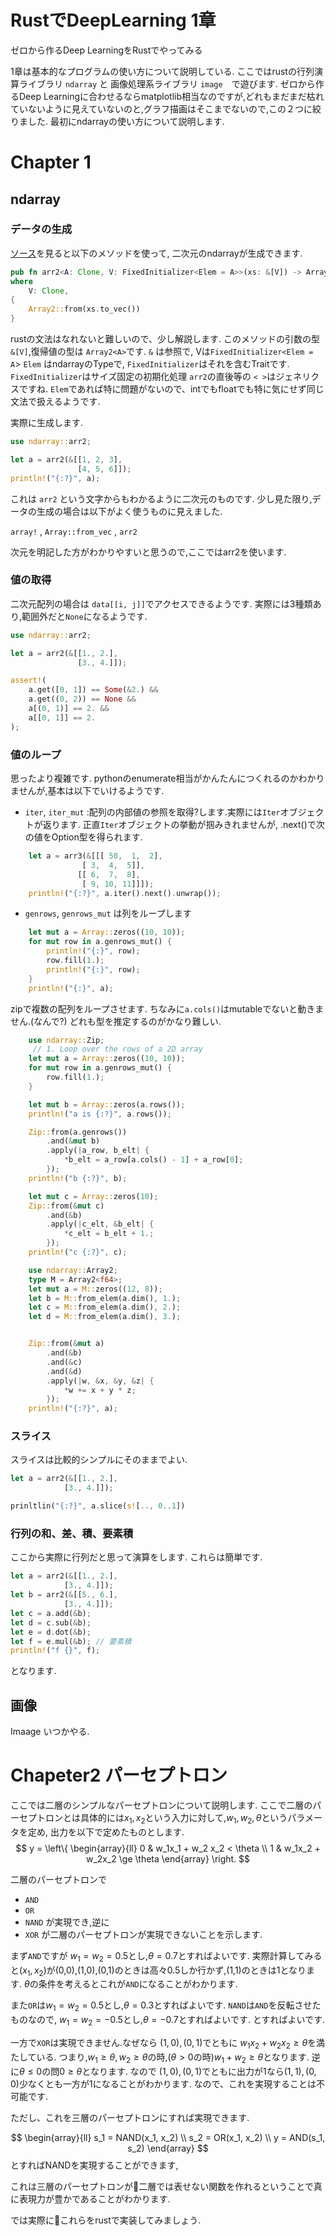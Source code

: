 # RustでDeepLearning 1章
ゼロから作るDeep LearningをRustでやってみる

1章は基本的なプログラムの使い方について説明している. ここではrustの行列演算ライブラリ `ndarray` と 画像処理系ライブラリ `image`　で遊びます.
ゼロから作るDeep Learningに合わせるならmatplotlib相当なのですが,どれもまだまだ枯れていないように見えていないのと,グラフ描画はそこまでないので,この２つに絞りました.
最初にndarrayの使い方について説明します.


# Chapter 1

## ndarray
### データの生成
[ソース](https://github.com/rust-ndarray/ndarray/blob/master/src/free_functions.rs#L222)を見ると以下のメソッドを使って,
二次元のndarrayが生成できます.

```rust
pub fn arr2<A: Clone, V: FixedInitializer<Elem = A>>(xs: &[V]) -> Array2<A>
where
    V: Clone,
{
    Array2::from(xs.to_vec())
}
```
rustの文法はなれないと難しいので、少し解説します.
このメソッドの引数の型 `&[V]`,復帰値の型は `Array2<A>`です.
`&` は参照で, Vは`FixedInitializer<Elem = A`>
`Elem` はndarrayのTypeで, `FixedInitializer`はそれを含むTraitです.
`FixedInitializer`はサイズ固定の初期化処理
`arr2`の直後等の `< >`はジェネリクスですね.
`Elem`であれば特に問題がないので、intでもfloatでも特に気にせず同じ文法で扱えるようです.

実際に生成します.

```rust
use ndarray::arr2;

let a = arr2(&[[1, 2, 3],
               [4, 5, 6]]);
println!("{:?}", a);
```

これは `arr2` という文字からもわかるように二次元のものです.
少し見た限り,データの生成の場合は以下がよく使うものに見えました.

`array!` , `Array::from_vec` , `arr2`

次元を明記した方がわかりやすいと思うので,ここではarr2を使います.

### 値の取得

二次元配列の場合は
`data[[i, j]]`でアクセスできるようです.
実際には3種類あり,範囲外だと`None`になるようです.

```rust
use ndarray::arr2;

let a = arr2(&[[1., 2.],
               [3., 4.]]);

assert!(
    a.get([0, 1]) == Some(&2.) &&
    a.get((0, 2)) == None &&
    a[(0, 1)] == 2. &&
    a[[0, 1]] == 2.
);
```

### 値のループ
思ったより複雑です.
pythonのenumerate相当がかんたんにつくれるのかわかりませんが,基本は以下でいけるようです.

- `iter`, `iter_mut` :配列の内部値の参照を取得?します.実際には`Iter`オブジェクトが返ります.
正直`Iter`オブジェクトの挙動が掴みきれませんが, .next()で次の値をOption型を得られます.

```rust
    let a = arr3(&[[[ 50,  1,  2],
                [ 3,  4,  5]],
               [[ 6,  7,  8],
                [ 9, 10, 11]]]);
    println!("{:?}", a.iter().next().unwrap());
```
- `genrows`,  `genrows_mut` は列をループします

```rust
    let mut a = Array::zeros((10, 10));
    for mut row in a.genrows_mut() {
        println!("{:}", row);
        row.fill(1.);
        println!("{:}", row);
    }
    println!("{:}", a);
```

zipで複数の配列をループさせます.
ちなみに`a.cols()`はmutableでないと動きません.(なんで?)
どれも型を推定するのがかなり難しい.

```rust
    use ndarray::Zip;
     // 1. Loop over the rows of a 2D array
    let mut a = Array::zeros((10, 10));
    for mut row in a.genrows_mut() {
        row.fill(1.);
    }

    let mut b = Array::zeros(a.rows());
    println!("a is {:?}", a.rows());

    Zip::from(a.genrows())
        .and(&mut b)
        .apply(|a_row, b_elt| {
            *b_elt = a_row[a.cols() - 1] + a_row[0];
        });
    println!("b {:?}", b);

    let mut c = Array::zeros(10);
    Zip::from(&mut c)
        .and(&b)
        .apply(|c_elt, &b_elt| {
            *c_elt = b_elt + 1.;
        });
    println!("c {:?}", c);

    use ndarray::Array2;
    type M = Array2<f64>;
    let mut a = M::zeros((12, 8));
    let b = M::from_elem(a.dim(), 1.);
    let c = M::from_elem(a.dim(), 2.);
    let d = M::from_elem(a.dim(), 3.);


    Zip::from(&mut a)
        .and(&b)
        .and(&c)
        .and(&d)
        .apply(|w, &x, &y, &z| {
            *w += x + y * z;
        });
    println!("{:?}", a);
```

### スライス

スライスは比較的シンプルにそのままでよい.
```rust
let a = arr2(&[[1., 2.],
            [3., 4.]]);

prinltlin("{:?}", a.slice(s![.., 0..1])
```

### 行列の和、差、積、要素積
ここから実際に行列だと思って演算をします.
これらは簡単です.


```rust
let a = arr2(&[[1., 2.],
            [3., 4.]]);
let b = arr2(&[[5., 6.],
            [3., 4.]]);
let c = a.add(&b);
let d = c.sub(&b);
let e = d.dot(&b);
let f = e.mul(&b); // 要素積
println!("f {}", f);
```

となります.

## 画像
Imaage
いつかやる.


# Chapeter2 パーセプトロン

ここでは二層のシンプルなパーセプトロンについて説明します.
ここで二層のパーセプトロンとは具体的には$x_1, x_2$という入力に対して,$w_1, w_2, \theta$というパラメータを定め,
出力を以下で定めたものとします.
$$
y = \left\{
\begin{array}{ll}
0 & w_1x_1 + w_2 x_2 < \theta \\
1 & w_1x_2 + w_2x_2 \ge \theta
\end{array}
\right.
$$

二層のパーセプトロンで
- `AND`
- `OR`
- `NAND`
が実現でき,逆に
- `XOR`
が二層のパーセプトロンが実現できないことを示します.

まず`AND`ですが
$w_1 = w_2 = 0.5$とし,$\theta = 0.7$とすればよいです.
実際計算してみると$(x_1, x_2)$が(0,0),(1,0),(0,1)のときは高々0.5しか行かず,(1,1)のときは1となります.
$\theta$の条件を考えるとこれが`AND`になることがわかります.

また`OR`は$w_1 = w_2 = 0.5$とし,$\theta = 0.3$とすればよいです.
`NAND`は`AND`を反転させたものなので,
$w_1 = w_2 = -0.5$とし,$\theta = - 0.7$とすればよいです.
とすればよいです.

一方で`XOR`は実現できません.なぜなら
$(1, 0),(0, 1)$でともに
$w_1x_2 + w_2x_2 \ge \theta$を満たしている.
つまり,$w_1 \ge \theta, w_2 \ge \theta$の時,($\theta > 0$の時)$w_1 + w_2 \ge \theta$となります.
逆に$\theta \le 0$の問$0 \ge \theta$となります.
なので
$(1, 0),(0, 1)$でともに出力が1なら$(1,1),(0, 0)$少なくとも一方が1になることがわかります.
なので、これを実現することは不可能です.

ただし、これを三層のパーセプトロンにすれば実現できます.

$$
\begin{array}{ll}
s_1 =  NAND(x_1, x_2) \\
s_2 =  OR(x_1, x_2) \\
y = AND(s_1, s_2)
\end{array}
$$
とすればNANDを実現することができます,

これは三層のパーセプトロンが二層では表せない関数を作れるということで真に表現力が豊かであることがわかります.


では実際にこれらをrustで実装してみましょう.
